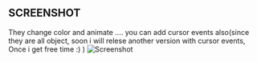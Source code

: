 ## SCREENSHOT
They change color and animate .... 
you can add cursor events also(since they are all object, soon i will relese another version with cursor events, Once i get free time :) )
![Screenshot](https://i.imgur.com/NBZFDim.png)
